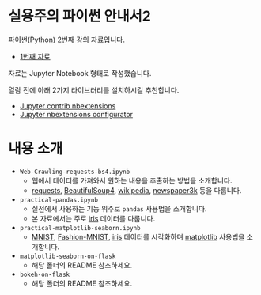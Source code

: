 # 실용주의 파이썬 안내서2
파이썬(Python) 2번째 강의 자료입니다.
- [1번째 자료](https://github.com/danielykim/python-guide)

자료는 Jupyter Notebook 형태로 작성했습니다.

열람 전에 아래 2가지 라이브러리를 설치하시길 추천합니다.
- [Jupyter contrib nbextensions](https://github.com/ipython-contrib/jupyter_contrib_nbextensions)
- [Jupyter nbextensions configurator](https://github.com/Jupyter-contrib/jupyter_nbextensions_configurator)


# 내용 소개
- `Web-Crawling-requests-bs4.ipynb`
  - 웹에서 데이터를 가져와서 원하는 내용을 추출하는 방법을 소개합니다.
  - [requests](https://github.com/requests/requests), [BeautifulSoup4](https://www.crummy.com/software/BeautifulSoup/bs4/doc/), [wikipedia](https://github.com/goldsmith/Wikipedia), [newspaper3k](https://github.com/codelucas/newspaper) 등을 다룹니다.
- `practical-pandas.ipynb`
  - 실전에서 사용하는 기능 위주로 `pandas` 사용법을 소개합니다.
  - 본 자료에서는 주로 [iris](https://archive.ics.uci.edu/ml/datasets/iris) 데이터를 다룹니다.
- `practical-matplotlib-seaborn.ipynb`
  - [MNIST](http://yann.lecun.com/exdb/mnist/), [Fashion-MNIST](https://github.com/zalandoresearch/fashion-mnist), [iris](https://archive.ics.uci.edu/ml/datasets/iris) 데이터를 시각화하며 [matplotlib](http://matplotlib.org) 사용법을 소개합니다.
- `matplotlib-seaborn-on-flask`
  - 해당 폴더의 README 참조하세요.
- `bokeh-on-flask`
  - 해당 폴더의 README 참조하세요.